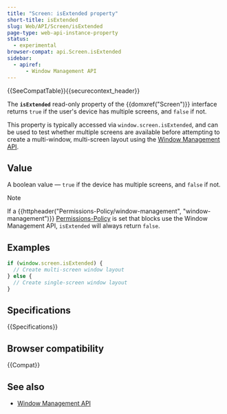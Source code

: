 ```yaml
---
title: "Screen: isExtended property"
short-title: isExtended
slug: Web/API/Screen/isExtended
page-type: web-api-instance-property
status:
  - experimental
browser-compat: api.Screen.isExtended
sidebar:
  - apiref:
      - Window Management API
---
```


{{SeeCompatTable}}{{securecontext_header}}

The **`isExtended`** read-only property of the
{{domxref("Screen")}} interface returns `true` if the user's device has multiple screens, and `false` if not.

This property is typically accessed via `window.screen.isExtended`, and can be used to test whether multiple screens are available before attempting to create a multi-window, multi-screen layout using the [Window Management API](/en-US/docs/Web/API/Window_Management_API).

## Value

A boolean value — `true` if the device has multiple screens, and `false` if not.

> [!NOTE]
> If a {{httpheader("Permissions-Policy/window-management", "window-management")}} [Permissions-Policy](/en-US/docs/Web/HTTP/Guides/Permissions_Policy) is set that blocks use the Window Management API, `isExtended` will always return `false`.

## Examples

```js
if (window.screen.isExtended) {
  // Create multi-screen window layout
} else {
  // Create single-screen window layout
}
```

## Specifications

{{Specifications}}

## Browser compatibility

{{Compat}}

## See also

- [Window Management API](/en-US/docs/Web/API/Window_Management_API)
